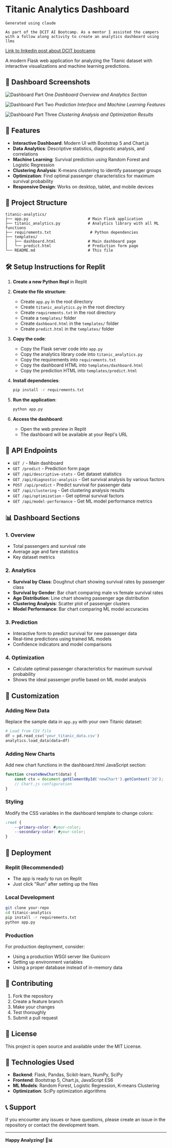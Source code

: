 # Titanic Analytics Dashboard

`Generated using claude`

`As part of the DCIT AI Bootcamp. As a mentor I assisted the campers with a follow along activity to create an analytics dashboard using llms`

[Link to linkedin post about DCIT bootcamp](https://www.linkedin.com/posts/uwidcit_introducing-this-year-guest-speakers-tracell-activity-7351312903074947072-36E-?utm_source=share&utm_medium=member_desktop&rcm=ACoAACOdFPcBKISwS8FqrESmFMsZpo9GSQh6yk4)

A modern Flask web application for analyzing the Titanic dataset with interactive visualizations and machine learning predictions.

## 📸 Dashboard Screenshots

![Dashboard Part One](readme-assets/part_one.png)
*Dashboard Overview and Analytics Section*

![Dashboard Part Two](readme-assets/part_two.png)
*Prediction Interface and Machine Learning Features*

![Dashboard Part Three](readme-assets/part_three.png)
*Clustering Analysis and Optimization Results*

## 🚀 Features

- **Interactive Dashboard**: Modern UI with Bootstrap 5 and Chart.js
- **Data Analytics**: Descriptive statistics, diagnostic analysis, and correlations
- **Machine Learning**: Survival prediction using Random Forest and Logistic Regression
- **Clustering Analysis**: K-means clustering to identify passenger groups
- **Optimization**: Find optimal passenger characteristics for maximum survival probability
- **Responsive Design**: Works on desktop, tablet, and mobile devices

## 📁 Project Structure

```
titanic-analytics/
├── app.py                          # Main Flask application
├── titanic_analytics.py            # Analytics library with all ML functions
├── requirements.txt                 # Python dependencies
├── templates/
│   ├── dashboard.html              # Main dashboard page
│   └── predict.html                # Prediction form page
└── README.md                       # This file
```

## 🛠️ Setup Instructions for Replit

1. **Create a new Python Repl** in Replit

2. **Create the file structure**:
   - Create `app.py` in the root directory
   - Create `titanic_analytics.py` in the root directory
   - Create `requirements.txt` in the root directory
   - Create a `templates/` folder
   - Create `dashboard.html` in the `templates/` folder
   - Create `predict.html` in the `templates/` folder

3. **Copy the code**:
   - Copy the Flask server code into `app.py`
   - Copy the analytics library code into `titanic_analytics.py`
   - Copy the requirements into `requirements.txt`
   - Copy the dashboard HTML into `templates/dashboard.html`
   - Copy the prediction HTML into `templates/predict.html`

4. **Install dependencies**:
   ```bash
   pip install -r requirements.txt
   ```

5. **Run the application**:
   ```bash
   python app.py
   ```

6. **Access the dashboard**:
   - Open the web preview in Replit
   - The dashboard will be available at your Repl's URL

## 🎯 API Endpoints

- `GET /` - Main dashboard
- `GET /predict` - Prediction form page
- `GET /api/descriptive-stats` - Get dataset statistics
- `GET /api/diagnostic-analysis` - Get survival analysis by various factors
- `POST /api/predict` - Predict survival for passenger data
- `GET /api/clustering` - Get clustering analysis results
- `GET /api/optimization` - Get optimal survival factors
- `GET /api/model-performance` - Get ML model performance metrics

## 📊 Dashboard Sections

### 1. Overview
- Total passengers and survival rate
- Average age and fare statistics
- Key dataset metrics

### 2. Analytics
- **Survival by Class**: Doughnut chart showing survival rates by passenger class
- **Survival by Gender**: Bar chart comparing male vs female survival rates
- **Age Distribution**: Line chart showing passenger age distribution
- **Clustering Analysis**: Scatter plot of passenger clusters
- **Model Performance**: Bar chart comparing ML model accuracies

### 3. Prediction
- Interactive form to predict survival for new passenger data
- Real-time predictions using trained ML models
- Confidence indicators and model comparisons

### 4. Optimization
- Calculate optimal passenger characteristics for maximum survival probability
- Shows the ideal passenger profile based on ML model analysis

## 🔧 Customization

### Adding New Data
Replace the sample data in `app.py` with your own Titanic dataset:

```python
# Load from CSV file
df = pd.read_csv('your_titanic_data.csv')
analytics.load_data(data=df)
```

### Adding New Charts
Add new chart functions in the dashboard.html JavaScript section:

```javascript
function createNewChart(data) {
    const ctx = document.getElementById('newChart').getContext('2d');
    // Chart.js configuration
}
```

### Styling
Modify the CSS variables in the dashboard template to change colors:

```css
:root {
    --primary-color: #your-color;
    --secondary-color: #your-color;
}
```

## 🚀 Deployment

### Replit (Recommended)
- The app is ready to run on Replit
- Just click "Run" after setting up the files

### Local Development
```bash
git clone your-repo
cd titanic-analytics
pip install -r requirements.txt
python app.py
```

### Production
For production deployment, consider:
- Using a production WSGI server like Gunicorn
- Setting up environment variables
- Using a proper database instead of in-memory data

## 🤝 Contributing

1. Fork the repository
2. Create a feature branch
3. Make your changes
4. Test thoroughly
5. Submit a pull request

## 📄 License

This project is open source and available under the MIT License.

## 🎨 Technologies Used

- **Backend**: Flask, Pandas, Scikit-learn, NumPy, SciPy
- **Frontend**: Bootstrap 5, Chart.js, JavaScript ES6
- **ML Models**: Random Forest, Logistic Regression, K-means Clustering
- **Optimization**: SciPy optimization algorithms

## 📞 Support

If you encounter any issues or have questions, please create an issue in the repository or contact the development team.

---

**Happy Analyzing! 🚢📊**